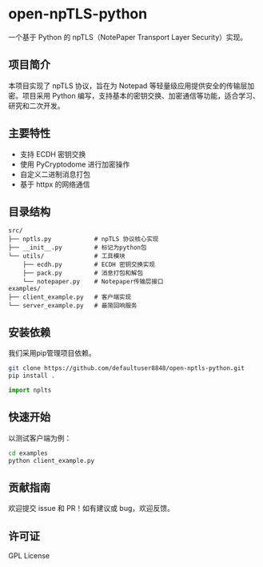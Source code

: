 # open-npTLS-python

一个基于 Python 的 npTLS（NotePaper Transport Layer Security）实现。

## 项目简介
本项目实现了 npTLS 协议，旨在为 Notepad 等轻量级应用提供安全的传输层加密。项目采用 Python 编写，支持基本的密钥交换、加密通信等功能，适合学习、研究和二次开发。

## 主要特性
- 支持 ECDH 密钥交换
- 使用 PyCryptodome 进行加密操作
- 自定义二进制消息打包
- 基于 httpx 的网络通信

## 目录结构
```
src/
├── nptls.py            # npTLS 协议核心实现
├── __init__.py         # 标记为python包
└── utils/              # 工具模块
    ├── ecdh.py         # ECDH 密钥交换实现
    ├── pack.py         # 消息打包和解包
    └── notepaper.py    # Notepaper传输层接口
examples/
├── client_example.py   # 客户端实现
└── server_example.py   # 最简回响服务
```

## 安装依赖
我们采用pip管理项目依赖。

```bash
git clone https://github.com/defaultuser8848/open-nptls-python.git
pip install .
```

```py
import nplts
```

## 快速开始
以测试客户端为例：

```bash
cd examples
python client_example.py
```

## 贡献指南
欢迎提交 issue 和 PR！如有建议或 bug，欢迎反馈。

## 许可证
GPL License
